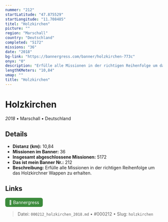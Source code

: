 ```yaml
---
nummer: "212"
startLatitude: "47.875529"
startLongitude: "11.708485"
titel: "Holzkirchen"
picture: ""
region: "Marschall"
country: "Deutschland"
completed: "5172"
missions: "36"
date: "2018"
bg-link: "https://bannergress.com/banner/holzkirchen-773c"
onyx: "0"
description: "Erfülle alle Missionen in der richtigen Reihenfolge um das Holzkirchner Wappen zu erhalten."
lengthKMeters: "10,84"
umap: ""
title: "Holzkirchen"
---
```

# Holzkirchen

*2018* • Marschall • Deutschland



## Details
- **Distanz (km):** 10,84
- **Missionen im Banner:** 36
- **Insgesamt abgeschlossene Missionen:** 5172
- **Das ist mein Banner Nr.:** 212
- **Beschreibung:** Erfülle alle Missionen in der richtigen Reihenfolge um das Holzkirchner Wappen zu erhalten.


## Links
<div style="margin-top: 0.5em;">
<a href="https://bannergress.com/banner/holzkirchen-773c" target="_blank" style="display:inline-block;margin-right:8px;padding:6px 12px;background-color:#3c8b3c;color:white;text-decoration:none;border-radius:6px;">🔗 Bannergress</a>

</div>


> Datei: `000212_holzkirchen_2018.md` • #000212 • Slug: `holzkirchen`
